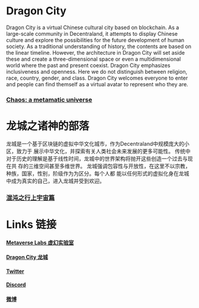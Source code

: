 # Dragon City


Dragon City is a virtual Chinese cultural city based on blockchain. As a large-scale community in
Decentraland, it attempts to display Chinese culture and explore the possibilities for the future
development of human society.
As a traditional understanding of history, the contents are based on the linear timeline. However,
the architecture in Dragon City will set aside these and create a three-dimensional space or even a
multidimensional world where the past and present coexist.
Dragon City emphasizes inclusiveness and openness. Here we do not distinguish between religion,
race, country, gender, and class. Dragon City welcomes everyone to enter and people can find
themself as a virtual avatar to represent who they are.

### [**Chaos: a metamatic universe**](https://metaverselabs.github.io/DragonCity/Proposal/ProposalofDragonCity.pdf)


# 龙城之诸神的部落


龙城是一个基于区块链的虚拟中华文化城市，作为Decentraland中规模庞大的小区，致力于
展示中华文化，并探索有关人类社会未来发展的更多可能性。
传统中对于历史的理解是基于线性时间，龙城中的世界架构将抛开这些创造一个过去与现在共
存的三维空间甚至多维世界。
龙城强调包容性与开放性，在这里不以宗教，种族，国家，性别，阶级作为为区分。每个人都
能以任何形式的虚拟化身在龙城中成为真实的自己，进入龙城并受到欢迎。

### [**混沌之行上宇宙篇**](https://metaverselabs.github.io/DragonCity/Proposal/龙城规划.pdf)

# Links 链接

#### [Metaverse Labs 虚幻实验室](https://metaverselabs.io)
#### [Dragon City 龙城](https://dragoncity.io)
#### [Twitter](https://twitter.com/DragonCityIO)
#### [Discord](https://discordapp.com/invite/u9npAwn)
#### [微博](https://weibo.com/metaverselabs)

